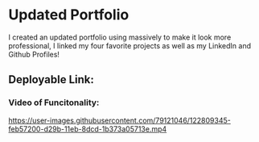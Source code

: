 # Updated Portfolio

I created an updated portfolio using massively to make it look more professional, I linked my four favorite projects as well as my LinkedIn and 
Github Profiles!

## Deployable Link: 


### Video of Funcitonality: 
https://user-images.githubusercontent.com/79121046/122809345-feb57200-d29b-11eb-8dcd-1b373a05713e.mp4


